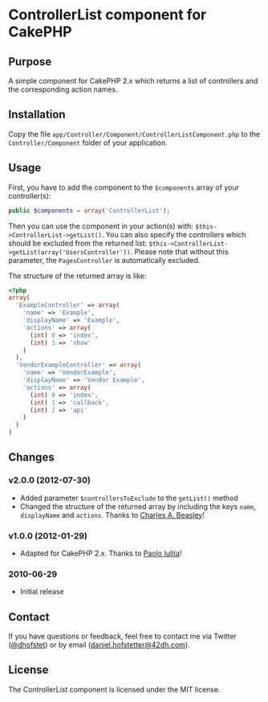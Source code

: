 # ControllerList component for CakePHP

## Purpose

A simple component for CakePHP 2.x which returns a list of controllers and the corresponding action names.

## Installation

Copy the file `app/Controller/Component/ControllerListComponent.php` to the `Controller/Component` folder of your application.

## Usage

First, you have to add the component to the `$components` array of your controller(s):
```php
public $components = array('ControllerList');
```

Then you can use the component in your action(s) with: `$this->ControllerList->getList()`. You can also specify the controllers which should be excluded from the returned list: `$this->ControllerList->getList(array('UsersController'))`. Please note that without this parameter, the `PagesController` is automatically excluded.

The structure of the returned array is like:
```php
<?php
array(
  'ExampleController' => array(
    'name' => 'Example',
    'displayName' => 'Example',
    'actions' => array(
      (int) 0 => 'index',
      (int) 1 => 'show'
    )
  ),
  'VendorExampleController' => array(
    'name' => 'VendorExample',
    'displayName' => 'Vendor Example',
    'actions' => array(
      (int) 0 => 'index',
      (int) 1 => 'callback',
      (int) 2 => 'api'
    )
  )
)
```

## Changes

### v2.0.0 (2012-07-30)

* Added parameter `$controllersToExclude` to the `getList()` method
* Changed the structure of the returned array by including the keys `name`, `displayName` and `actions`. Thanks to [Charles A. Beasley](https://github.com/carmelchas)!

### v1.0.0 (2012-01-29)

* Adapted for CakePHP 2.x. Thanks to [Paolo Iulita](https://github.com/paoloiulita)!

### 2010-06-29

* Initial release

## Contact

If you have questions or feedback, feel free to contact me via Twitter ([@dhofstet](https://twitter.com/dhofstet)) or by email (daniel.hofstetter@42dh.com).

## License

The ControllerList component is licensed under the MIT license.
